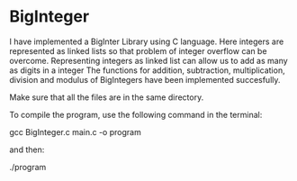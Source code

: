 # BigInteger


I have implemented a BigInter Library using C language. Here integers are represented as linked lists so that problem of integer overflow can be overcome. Representing integers as linked list can allow us to add as many as digits in a integer The functions for addition, subtraction, multiplication, division and modulus of BigIntegers have been implemented succesfully.

Make sure that all the files are in the same directory.

To compile the program, use the following command in the terminal:

gcc BigInteger.c main.c -o program 

and then:

./program 

